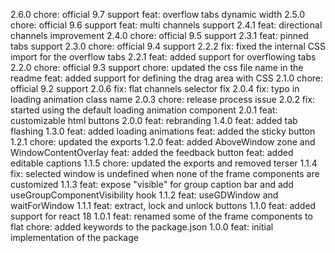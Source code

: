 2.6.0
chore: official 9.7 support
feat: overflow tabs dynamic width
2.5.0
chore: official 9.6 support
feat: multi channels support
2.4.1
feat: directional channels improvement 
2.4.0
chore: official 9.5 support
2.3.1
feat: pinned tabs support
2.3.0
chore: official 9.4 support
2.2.2
fix: fixed the internal CSS import for the overflow tabs
2.2.1
feat: added support for overflowing tabs
2.2.0
chore: official 9.3 support
chore: updated the css file name in the readme
feat: added support for defining the drag area with CSS
2.1.0
chore: official 9.2 support
2.0.6
fix: flat channels selector fix
2.0.4
fix: typo in loading animation class name
2.0.3
chore: release process issue
2.0.2
fix: started using the default loading animation component
2.0.1
feat: customizable html buttons
2.0.0
feat: rebranding
1.4.0
feat: added tab flashing
1.3.0
feat: added loading animations
feat: added the sticky button
1.2.1
chore: updated the exports
1.2.0
feat: added AboveWindow zone and WindowContentOverlay
feat: added the feedback button
feat: added editable captions
1.1.5
chore: updated the exports and removed terser
1.1.4
fix: selected window is undefined when none of the frame components are customized
1.1.3
feat: expose "visible" for group caption bar and add useGroupComponentVisibility hook
1.1.2
feat: useGDWindow and waitForWindow
1.1.1
feat: extract, lock and unlock buttons
1.1.0
feat: added support for react 18
1.0.1
feat: renamed some of the frame components to flat
chore: added keywords to the package.json
1.0.0
feat: initial implementation of the package